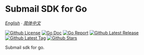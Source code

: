 # Submail SDK for Go

*[English](README.md) ∙ [简体中文](README_zh-CN.md)*

[![Github License](https://img.shields.io/github/license/sliveryou/submail-go-sdk.svg?style=flat)](https://github.com/sliveryou/submail-go-sdk/blob/master/LICENSE)
[![Go Doc](https://godoc.org/github.com/sliveryou/submail-go-sdk?status.svg)](https://pkg.go.dev/github.com/sliveryou/submail-go-sdk)
[![Go Report](https://goreportcard.com/badge/github.com/sliveryou/submail-go-sdk)](https://goreportcard.com/report/github.com/sliveryou/submail-go-sdk)
[![Github Latest Release](https://img.shields.io/github/release/sliveryou/submail-go-sdk.svg?style=flat)](https://github.com/sliveryou/submail-go-sdk/releases/latest)
[![Github Latest Tag](https://img.shields.io/github/tag/sliveryou/submail-go-sdk.svg?style=flat)](https://github.com/sliveryou/submail-go-sdk/tags)
[![Github Stars](https://img.shields.io/github/stars/sliveryou/submail-go-sdk.svg?style=flat)](https://github.com/sliveryou/submail-go-sdk/stargazers)

Submail sdk for go.
